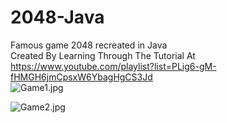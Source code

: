 # 2048-Java
Famous game 2048 recreated in Java<br>
Created By Learning Through The Tutorial At <br>
<a>https://www.youtube.com/playlist?list=PLig6-gM-fHMGH6jmCpsxW6YbagHgCS3Jd</a>
<br>
![Game1.jpg](https://s25.postimg.org/bic7v4m0f/Game1.jpg)

![Game2.jpg](https://s25.postimg.org/h7sgffs6n/Game2.jpg)
